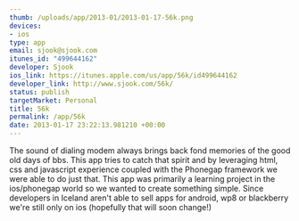 ```yaml
--- 
thumb: /uploads/app/2013-01/2013-01-17-56k.png
devices: 
- ios
type: app
email: sjook@sjook.com
itunes_id: "499644162"
developer: Sjook
ios_link: https://itunes.apple.com/us/app/56k/id499644162
developer_link: http://www.sjook.com/56k/
status: publish
targetMarket: Personal
title: 56k
permalink: /app/56k
date: 2013-01-17 23:22:13.981210 +00:00
---
```


The sound of dialing modem always brings back fond memories of the good old days of bbs. This app tries to catch that spirit and by leveraging html, css and javascript experience coupled with the Phonegap framework we were able to do just that. This app was primarily a learning project in the ios/phonegap world so we wanted to create something simple. Since developers in Iceland aren't able to sell apps for android, wp8 or blackberry we're still only on ios (hopefully that will soon change!)
